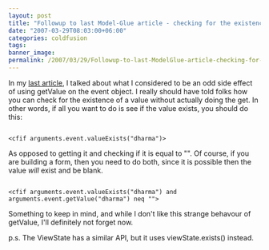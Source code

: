 ```yaml
---
layout: post
title: "Followup to last Model-Glue article - checking for the existence of a value"
date: "2007-03-29T08:03:00+06:00"
categories: coldfusion 
tags: 
banner_image: 
permalink: /2007/03/29/Followup-to-last-ModelGlue-article-checking-for-the-existence-of-a-value
---
```


In my <a href="http://ray.camdenfamily.com/index.cfm/2007/3/27/Interesting-ModelGlue-Feature-to-watch-out-for">last article</a>, I talked about what I considered to be an odd side effect of using getValue on the event object. I really should have told folks how you can check for the existence of a value without actually doing the get. In other words, if all you want to do is see if the value exists, you should do this:

<code>
&lt;cfif arguments.event.valueExists("dharma")&gt;
</code>

As opposed to getting it and checking if it is equal to "". Of course, if you are building a form, then you need to do both, since it is possible then the value <i>will</i> exist and be blank.

<code>
&lt;cfif arguments.event.valueExists("dharma") and arguments.event.getValue("dharma") neq ""&gt;
</code>

Something to keep in mind, and while I don't like this strange behavour of getValue, I'll definitely not forget now.

p.s. The ViewState has a similar API, but it uses viewState.exists() instead.